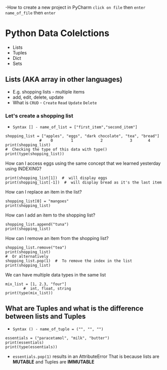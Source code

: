 -How to create a new project in PyCharm `click on file` then `enter name_of_file` then `enter`

# Python Data Colelctions
- Lists
- Tuples
- Dict
- Sets

## Lists (AKA array in other languages)
- E.g. shopping lists - multiple items
- add, edit, delete, update
- What is `CRUD` - `Create` `Read` `Update` `Delete`

### Let's create a shopping list
- `Syntax [] - name_of_list = ["first_item","second_item"]`

```
shopping_list = ["apples", "eggs", "dark chocolate", "tea", "bread"]
               #    0        1            2            3       4
print(shopping_list)
#  Checking the type of this data with type()
print(type(shopping_list))
```

How can I access eggs using the same concept that we learned yesterday using INDEXING?
```
print(shopping_list[1])  #  will display eggs
print(shopping_list[-1])  #  will display bread as it's the last item
```
How can I replace an item in the list?
```
shopping_list[0] = "mangoes"
print(shopping_list)
```
How can I add an item to the shopping list?
```
shopping_list.append("tuna")
print(shopping_list)
```
How can I remove an item from the shopping list?
```
shopping_list.remove("tea")
print(shopping_list)
#  Or alternatively
shopping_list.pop(1)  #  To remove the index in the list
print(shopping_list)
```
We can have multiple data types in the same list
```
mix_list = [1, 2.3, "four"]
        #  int, float, string
print(type(mix_list))
```
##  What are Tuples and what is the difference between lists and Tuples
- `Syntax () - name_of_tuple = ("", "", "")`
```
essentials = ("paracetamol", "milk", "butter")
print(essentials)
print(type(essentials))
```
- `essentials.pop(1)`    results in an AttributeError
That is because lists are **MUTABLE** and Tuples are **IMMUTABLE**